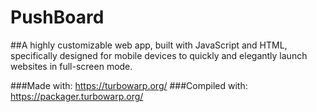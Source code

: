 # PushBoard
##A highly customizable web app, built with JavaScript and HTML, specifically designed for mobile devices to quickly and elegantly launch websites in full-screen mode.

###Made with: https://turbowarp.org/
###Compiled with: https://packager.turbowarp.org/

